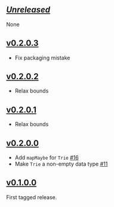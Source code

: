 ## [*Unreleased*](https://github.com/freckle/bcp47/compare/bcp47-v0.2.0.3...main)

None

## [v0.2.0.3](https://github.com/freckle/bcp47/compare/bcp47-v0.2.0.1...bcp47-v0.2.0.3)

- Fix packaging mistake

## [v0.2.0.2](https://github.com/freckle/bcp47/compare/bcp47-v0.2.0.1...bcp47-v0.2.0.2)

- Relax bounds

## [v0.2.0.1](https://github.com/freckle/bcp47/compare/bcp47-v0.2.0.0...bcp47-v0.2.0.1)

- Relax bounds

## [v0.2.0.0](https://github.com/freckle/bcp47/compare/v0.1.0.0...bcp47-v0.2.0.0)

- Add `mapMaybe` for `Trie` [#16](https://github.com/freckle/bcp47/pull/16)
- Make `Trie` a non-empty data type [#11](https://github.com/freckle/bcp47/pull/11)

## [v0.1.0.0](https://github.com/freckle/bcp47/tree/v0.1.0.0)

First tagged release.
